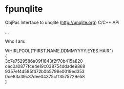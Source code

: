 fpunqlite
=========
  
ObjPas Interface to unqlite (http://unqlite.org) C/C++ API

...














Who I am:
  
WHIRLPOOL("FIRST.NAME.DDMMYYYY.EYES.HAIR")  
{  
3c7e7529586a09f1843f2f70b415a820  
cec0a0877fce4e19c038754ddade9868  
9357ef4d585f472b0b5799e0019ed353  
0ce83a39c37dee04375cf13575729e58  
}  

